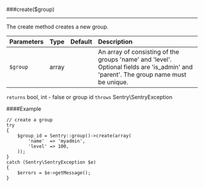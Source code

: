 <a id="create" href="#"></a>
###create($group)

----------

The create method creates a new group.

Parameters                   | Type            | Default       | Description
:--------------------------- | :-------------: | :------------ | :--------------
`$group`                     | array           |               | An array of consisting of the groups 'name' and 'level'. Optional fields are 'is_admin' and 'parent'. The group name must be unique.

`returns` bool, int - false or group id `throws` Sentry\SentryException

####Example

	// create a group
	try
	{
	    $group_id = Sentry::group()->create(array(
	        'name'  => 'myadmin',
	        'level' => 100,
	    ));
	}
	catch (Sentry\SentryException $e)
	{
	    $errors = $e->getMessage();
	}
